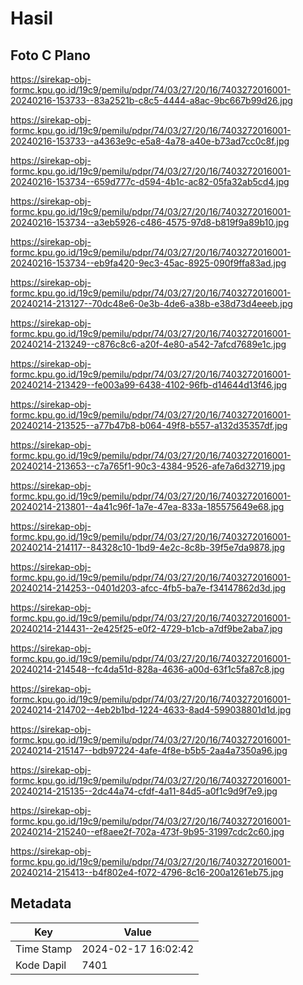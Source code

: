 # Hasil

## Foto C Plano

https://sirekap-obj-formc.kpu.go.id/19c9/pemilu/pdpr/74/03/27/20/16/7403272016001-20240216-153733--83a2521b-c8c5-4444-a8ac-9bc667b99d26.jpg

https://sirekap-obj-formc.kpu.go.id/19c9/pemilu/pdpr/74/03/27/20/16/7403272016001-20240216-153733--a4363e9c-e5a8-4a78-a40e-b73ad7cc0c8f.jpg

https://sirekap-obj-formc.kpu.go.id/19c9/pemilu/pdpr/74/03/27/20/16/7403272016001-20240216-153734--659d777c-d594-4b1c-ac82-05fa32ab5cd4.jpg

https://sirekap-obj-formc.kpu.go.id/19c9/pemilu/pdpr/74/03/27/20/16/7403272016001-20240216-153734--a3eb5926-c486-4575-97d8-b819f9a89b10.jpg

https://sirekap-obj-formc.kpu.go.id/19c9/pemilu/pdpr/74/03/27/20/16/7403272016001-20240216-153734--eb9fa420-9ec3-45ac-8925-090f9ffa83ad.jpg

https://sirekap-obj-formc.kpu.go.id/19c9/pemilu/pdpr/74/03/27/20/16/7403272016001-20240214-213127--70dc48e6-0e3b-4de6-a38b-e38d73d4eeeb.jpg

https://sirekap-obj-formc.kpu.go.id/19c9/pemilu/pdpr/74/03/27/20/16/7403272016001-20240214-213249--c876c8c6-a20f-4e80-a542-7afcd7689e1c.jpg

https://sirekap-obj-formc.kpu.go.id/19c9/pemilu/pdpr/74/03/27/20/16/7403272016001-20240214-213429--fe003a99-6438-4102-96fb-d14644d13f46.jpg

https://sirekap-obj-formc.kpu.go.id/19c9/pemilu/pdpr/74/03/27/20/16/7403272016001-20240214-213525--a77b47b8-b064-49f8-b557-a132d35357df.jpg

https://sirekap-obj-formc.kpu.go.id/19c9/pemilu/pdpr/74/03/27/20/16/7403272016001-20240214-213653--c7a765f1-90c3-4384-9526-afe7a6d32719.jpg

https://sirekap-obj-formc.kpu.go.id/19c9/pemilu/pdpr/74/03/27/20/16/7403272016001-20240214-213801--4a41c96f-1a7e-47ea-833a-185575649e68.jpg

https://sirekap-obj-formc.kpu.go.id/19c9/pemilu/pdpr/74/03/27/20/16/7403272016001-20240214-214117--84328c10-1bd9-4e2c-8c8b-39f5e7da9878.jpg

https://sirekap-obj-formc.kpu.go.id/19c9/pemilu/pdpr/74/03/27/20/16/7403272016001-20240214-214253--0401d203-afcc-4fb5-ba7e-f34147862d3d.jpg

https://sirekap-obj-formc.kpu.go.id/19c9/pemilu/pdpr/74/03/27/20/16/7403272016001-20240214-214431--2e425f25-e0f2-4729-b1cb-a7df9be2aba7.jpg

https://sirekap-obj-formc.kpu.go.id/19c9/pemilu/pdpr/74/03/27/20/16/7403272016001-20240214-214548--fc4da51d-828a-4636-a00d-63f1c5fa87c8.jpg

https://sirekap-obj-formc.kpu.go.id/19c9/pemilu/pdpr/74/03/27/20/16/7403272016001-20240214-214702--4eb2b1bd-1224-4633-8ad4-599038801d1d.jpg

https://sirekap-obj-formc.kpu.go.id/19c9/pemilu/pdpr/74/03/27/20/16/7403272016001-20240214-215147--bdb97224-4afe-4f8e-b5b5-2aa4a7350a96.jpg

https://sirekap-obj-formc.kpu.go.id/19c9/pemilu/pdpr/74/03/27/20/16/7403272016001-20240214-215135--2dc44a74-cfdf-4a11-84d5-a0f1c9d9f7e9.jpg

https://sirekap-obj-formc.kpu.go.id/19c9/pemilu/pdpr/74/03/27/20/16/7403272016001-20240214-215240--ef8aee2f-702a-473f-9b95-31997cdc2c60.jpg

https://sirekap-obj-formc.kpu.go.id/19c9/pemilu/pdpr/74/03/27/20/16/7403272016001-20240214-215413--b4f802e4-f072-4796-8c16-200a1261eb75.jpg


## Metadata

| Key        | Value               |
| ---------- | ------------------- |
| Time Stamp | 2024-02-17 16:02:42 |
| Kode Dapil | 7401                |



